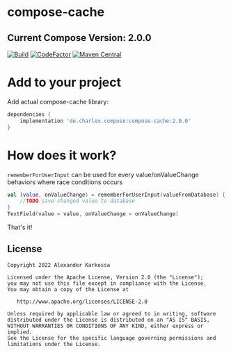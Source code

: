 # compose-cache
## Current Compose Version: 2.0.0

<a href="https://github.com/Ch4rl3x/compose-cache/actions?query=workflow%3ABuild"><img src="https://github.com/ch4rl3x/compose-cache/actions/workflows/build.yml/badge.svg" alt="Build"></a>
<a href="https://www.codefactor.io/repository/github/ch4rl3x/compose-cache"><img src="https://www.codefactor.io/repository/github/ch4rl3x/compose-cache/badge" alt="CodeFactor" /></a>
<a href="https://repo1.maven.org/maven2/de/charlex/compose/compose-cache/"><img src="https://img.shields.io/maven-central/v/de.charlex.compose/compose-cache" alt="Maven Central" /></a>

# Add to your project

Add actual compose-cache library:

```groovy
dependencies {
    implementation 'de.charlex.compose:compose-cache:2.0.0'
}
```

# How does it work?

`rememberForUserInput` can be used for every value/onValueChange behaviors where race conditions occurs

```kotlin
val (value, onValueChange) = rememberForUserInput(valueFromDatabase) {
    //TODO save changed value to database
}
TextField(value = value, onValueChange = onValueChange)
```

That's it!

License
--------

    Copyright 2022 Alexander Karkossa
    
    Licensed under the Apache License, Version 2.0 (the "License");
    you may not use this file except in compliance with the License.
    You may obtain a copy of the License at
    
       http://www.apache.org/licenses/LICENSE-2.0
    
    Unless required by applicable law or agreed to in writing, software
    distributed under the License is distributed on an "AS IS" BASIS,
    WITHOUT WARRANTIES OR CONDITIONS OF ANY KIND, either express or implied.
    See the License for the specific language governing permissions and
    limitations under the License.
